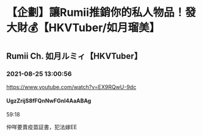 # 【企劃】讓Rumii推銷你的私人物品！發大財💰【HKVTuber/如月瑠美】

## Rumii Ch. 如月ルミィ【HKVTuber】

### 2021-08-25 13:00:56

https://www.youtube.com/watch?v=EX9RQwU-9dc

#### UgzZrijS8fFQnNwFGnl4AaABAg

59:18

仲咩要賣疫苗証書，犯法嫁EE

